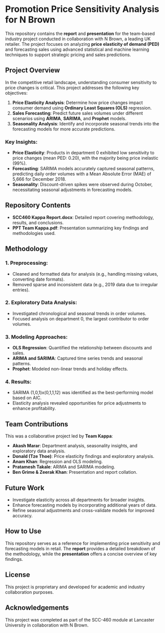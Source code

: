# Promotion Price Sensitivity Analysis for N Brown

This repository contains the **report** and **presentation** for the team-based industry project conducted in collaboration with N Brown, a leading UK retailer. The project focuses on analyzing **price elasticity of demand (PED)** and forecasting sales using advanced statistical and machine learning techniques to support strategic pricing and sales predictions.

## Project Overview

In the competitive retail landscape, understanding consumer sensitivity to price changes is critical. This project addresses the following key objectives:
1. **Price Elasticity Analysis**: Determine how price changes impact consumer demand using **Ordinary Least Squares (OLS)** regression.
2. **Sales Forecasting**: Predict future sales volumes under different scenarios using **ARIMA**, **SARIMA**, and **Prophet** models.
3. **Seasonality Analysis**: Identify and incorporate seasonal trends into the forecasting models for more accurate predictions.

### Key Insights:
- **Price Elasticity**: Products in department 0 exhibited low sensitivity to price changes (mean PED: 0.20), with the majority being price inelastic (99%).
- **Forecasting**: SARIMA models accurately captured seasonal patterns, predicting daily order volumes with a Mean Absolute Error (MAE) of 5,666 for December 2018.
- **Seasonality**: Discount-driven spikes were observed during October, necessitating seasonal adjustments in forecasting models.

## Repository Contents

- **SCC460 Kappa Report.docx**: Detailed report covering methodology, results, and conclusions.
- **PPT Team Kappa.pdf**: Presentation summarizing key findings and methodologies used.

## Methodology

### 1. Preprocessing:
- Cleaned and formatted data for analysis (e.g., handling missing values, converting date formats).
- Removed sparse and inconsistent data (e.g., 2019 data due to irregular entries).

### 2. Exploratory Data Analysis:
- Investigated chronological and seasonal trends in order volumes.
- Focused analysis on department 0, the largest contributor to order volumes.

### 3. Modeling Approaches:
- **OLS Regression**: Quantified the relationship between discounts and sales.
- **ARIMA and SARIMA**: Captured time series trends and seasonal patterns.
- **Prophet**: Modeled non-linear trends and holiday effects.

### 4. Results:
- SARIMA (1,0,1)x(0,1,1,12) was identified as the best-performing model based on AIC.
- Elasticity analysis revealed opportunities for price adjustments to enhance profitability.

## Team Contributions

This was a collaborative project led by **Team Kappa**:
- **Akash Marar**: Department analysis, seasonality insights, and exploratory data analysis.
- **Donald (Tze Thoe)**: Price elasticity findings and exploratory analysis.
- **Anam Khan**: Regression and OLS modeling.
- **Pratamesh Takale**: ARIMA and SARIMA modeling.
- **Ben Grime & Zeerak Khan**: Presentation and report collation.

## Future Work

- Investigate elasticity across all departments for broader insights.
- Enhance forecasting models by incorporating additional years of data.
- Refine seasonal adjustments and cross-validate models for improved accuracy.

## How to Use

This repository serves as a reference for implementing price sensitivity and forecasting models in retail. The **report** provides a detailed breakdown of the methodology, while the **presentation** offers a concise overview of key findings.

## License

This project is proprietary and developed for academic and industry collaboration purposes.

## Acknowledgements

This project was completed as part of the SCC-460 module at Lancaster University in collaboration with N Brown.

